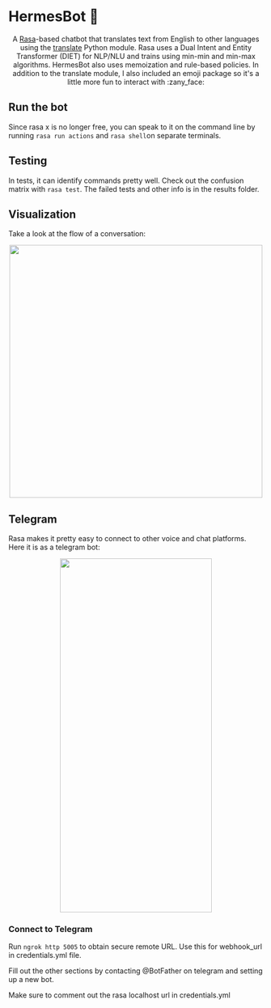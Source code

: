 # HermesBot :cowboy_hat_face:

<p align="center"> 
A <a href="https://rasa.com/">Rasa</a>-based chatbot that translates text from English to other languages using the 
  <a href="https://pypi.org/project/translate/">translate</a> Python module. 
  Rasa uses a Dual Intent and Entity Transformer (DIET) for NLP/NLU and trains using min-min and min-max algorithms. HermesBot also uses memoization and rule-based policies. In addition to the translate module, I also included an emoji package so it's a little more fun to interact with :zany_face:
</p>

## Run the bot  
Since rasa x is no longer free, you can speak to it on the command line by running 
`rasa run actions` and `rasa shell`on separate terminals. 

## Testing 
In tests, it can identify commands pretty well. Check out the confusion matrix with `rasa test`. The failed tests and other info is in the results folder.

## Visualization 
Take a look at the flow of a conversation: 
 <p align="center">
<img src="https://user-images.githubusercontent.com/84393679/218781894-d4dcb9f8-a9f1-4cf1-a449-4d4141aaea3e.png" width=500 height=500>
</p>


## Telegram
 Rasa makes it pretty easy to connect to other voice and chat platforms. Here it is as a telegram bot: 
<p align="center">
<img src="https://user-images.githubusercontent.com/84393679/218571208-0d7a5cfe-2909-40a2-9092-e6ccb3877917.png" width=300 height=700>
</p>

### Connect to Telegram
Run `ngrok http 5005` to obtain secure remote URL. Use this for webhook_url in credentials.yml file. 

Fill out the other sections by contacting @BotFather on telegram and setting up a new bot. 

Make sure to comment out the rasa localhost url in credentials.yml 

